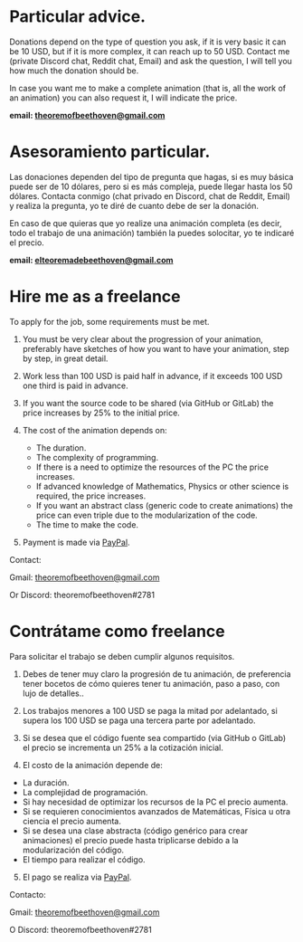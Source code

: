 # Particular advice.

Donations depend on the type of question you ask, if it is very basic it can be 10 USD, but if it is more complex, it can reach up to 50 USD. Contact me (private Discord chat, Reddit chat, Email) and ask the question, I will tell you how much the donation should be.

In case you want me to make a complete animation (that is, all the work of an animation) you can also request it, I will indicate the price.

**email: theoremofbeethoven@gmail.com**

# Asesoramiento particular.

Las donaciones dependen del tipo de pregunta que hagas, si es muy básica puede ser de 10 dólares, pero si es más compleja, puede llegar hasta los 50 dólares. Contacta conmigo (chat privado en Discord, chat de Reddit, Email) y realiza la pregunta, yo te diré de cuanto debe de ser la donación.

En caso de que quieras que yo realize una animación completa (es decir, todo el trabajo de una animación) también la puedes solocitar, yo te indicaré el precio.

**email: elteoremadebeethoven@gmail.com**

# Hire me as a freelance

To apply for the job, some requirements must be met.

1. You must be very clear about the progression of your animation, preferably have sketches of how you want to have your animation, step by step, in great detail.

2. Work less than 100 USD is paid half in advance, if it exceeds 100 USD one third is paid in advance.

3. If you want the source code to be shared (via GitHub or GitLab) the price increases by 25% to the initial price.

4. The cost of the animation depends on:
   * The duration.
   * The complexity of programming.
   * If there is a need to optimize the resources of the PC the price increases.
   * If advanced knowledge of Mathematics, Physics or other science is required, the price increases.
   * If you want an abstract class (generic code to create animations) the price can even triple due to the modularization of the code.
   * The time to make the code.

5. Payment is made via [PayPal](https://www.paypal.me/zavdn).

Contact:

Gmail: theoremofbeethoven@gmail.com

Or Discord: theoremofbeethoven#2781

# Contrátame como freelance

Para solicitar el trabajo se deben cumplir algunos requisitos.

1. Debes de tener muy claro la progresión de tu animación, de preferencia tener bocetos de cómo quieres tener tu animación, paso a paso, con lujo de detalles..

2. Los trabajos menores a 100 USD se paga la mitad por adelantado, si supera los 100 USD se paga una tercera parte por adelantado.

3. Si se desea que el código fuente sea compartido (via GitHub o GitLab) el precio se incrementa un 25% a la cotización inicial.

4. El costo de la animación depende de:
  * La duración.
  * La complejidad de programación.
  * Si hay necesidad de optimizar los recursos de la PC el precio aumenta.
  * Si se requieren conocimientos avanzados de Matemáticas, Física u otra ciencia el precio aumenta.
  * Si se desea una clase abstracta (código genérico para crear animaciones) el precio puede hasta triplicarse debido a la modularización del código.
  * El tiempo para realizar el código.

5. El pago se realiza via [PayPal](https://www.paypal.me/zavdn).

Contacto: 

Gmail: theoremofbeethoven@gmail.com

O Discord: theoremofbeethoven#2781
